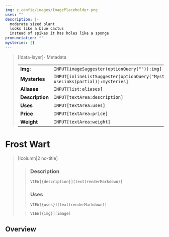 ```yaml
---
img: z_config/images/ImagePlaceholder.png
uses: ""
description: |-
  moderate sized plant
  looks like a blue cactus
  instead of spikes it has holes like a sponge
pronunciation: ""
mysteries: []
---
```


> [!data-layer]- Metadata
>
> |                                       |                                  |
>| ----- | ----- |
>| **Img**: |`INPUT[imageSuggester(optionQuery("")):img]`|
> |**Mysteries** |`INPUT[inlineListSuggester(optionQuery("Mysteries"), useLinks(partial)):mysteries]`|
> |**Aliases**|`INPUT[list:aliases]`|
> |**Description** |`INPUT[textArea:description]`|
> |**Uses** |`INPUT[textArea:uses]`|
> |**Price** |`INPUT[textArea:price]`|
> |**Weight** |`INPUT[textArea:weight]`|
# Frost Wart
> [!column|2 no-title]
>> ### Description
>> `VIEW[{description}][text(renderMarkdown)]`
>>
>> ### Uses
>> `VIEW[{uses}][text(renderMarkdown)]`
>
>>`VIEW[{img}][image]`


## Overview
